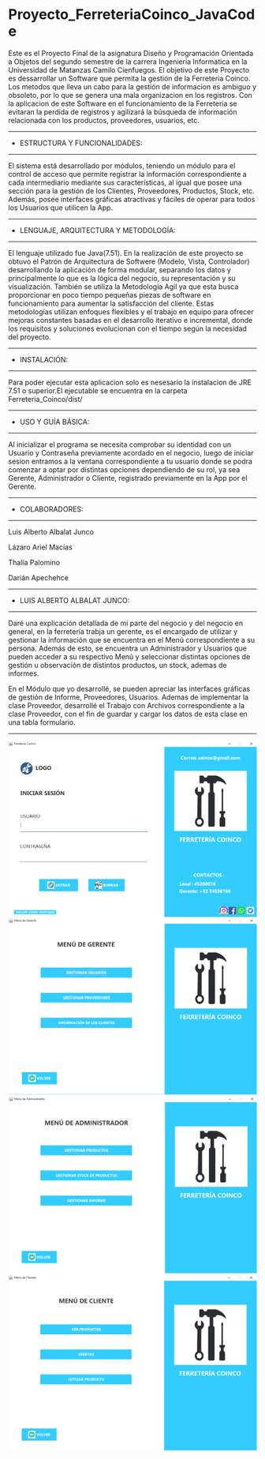 # Proyecto_FerreteriaCoinco_JavaCode
Este es el Proyecto Final de la asignatura Diseño y Programación Orientada a Objetos del segundo semestre de la carrera Ingenieria Informatica en la 
Universidad de Matanzas Camilo Cienfuegos. El objetivo de este Proyecto es dessarrollar un Software que permita la gestión de la Ferreteria Coinco. Los metodos 
que lleva un cabo para la gestión de informacion es ambiguo y obsoleto, por lo que se genera una mala organizacion en los registros. Con la aplicacion de este 
Software en el funcionamiento de la Ferreteria se evitaran la perdida de registros y agilizará la búsqueda de información relacionada con los productos, 
proveedores, usuarios, etc.
***
- ESTRUCTURA Y FUNCIONALIDADES:
***
El sistema está desarrollado por módulos, teniendo un módulo para el control de acceso que permite registrar la información correspondiente a cada 
intermediario mediante sus características, al igual que posee una sección para la gestión de los Clientes, Proveedores, Productos, Stock, etc. Además, posee 
interfaces gráficas atractivas y fáciles de operar para todos los Usuarios que utilicen la App.
***
- LENGUAJE, ARQUITECTURA Y METODOLOGÍA:
***
El lenguaje utilizado fue Java(7.51).
En la realización de este proyecto se obtuvo el Patrón de Arquitectura de Softwere (Modelo, Vista, Controlador) desarrollando la aplicación de forma modular, 
separando los datos y principalmente lo que es la lógica del negocio, su representación y su visualización.
También se utiliza la Metodología Agil ya que esta busca proporcionar en poco tiempo pequeñas piezas de software en funcionamiento para aumentar la 
satisfacción del cliente. Estas metodologías utilizan enfoques flexibles y el trabajo en equipo para ofrecer mejoras constantes basadas en el desarrollo 
iterativo e incremental, donde los requisitos y soluciones evolucionan con el tiempo según la necesidad del proyecto.
***
- INSTALACIÓN:
***
Para poder ejecutar esta aplicacion solo es nesesario la instalacion de JRE 7.51 o superior.El ejecutable se encuentra en la carpeta Ferreteria_Coinco/dist/
***
- USO Y GUÍA BÁSICA:
***
Al inicializar el programa se necesita comprobar su identidad con un Usuario y Contraseña previamente acordado en el negocio, luego de iniciar sesion entramos 
a la ventana correspondiente a tu usuario donde se podra comenzar a optar por distintas opciones dependiendo de su rol, ya sea Gerente, Administrador o 
Cliente, registrado previamente en la App por el Gerente.
***
- COLABORADORES:
***
Luis Alberto Albalat Junco

Lázaro Ariel Macías

Thalía Palomino

Darián Apechehce
***
- LUIS ALBERTO ALBALAT JUNCO:
***
Daré una explicación detallada de mi parte del negocio y del negocio en general, en la ferretería trabja un gerente, es el encargado de utilizar y gestionar la información que se encuentra en el Menú correspondiente a su persona. Además de esto, se encuentra un Administrador y Usuarios que pueden acceder a su respectivo Menú y seleccionar distintas opciones de gestión u observación de distintos productos, un stock, ademas de informes.

En el Módulo que yo desarrollé, se pueden apreciar las interfaces gráficas de gestión de Informe, Proveedores, Usuarios. Ademas de implementar la clase Proveedor, desarrollé el Trabajo con Archivos correspondiente a la clase Proveedor, con el fin de guardar y cargar los datos de esta clase en una tabla formulario. 
***
![Screenshot](https://github.com/luisalbalat/Proyecto_FerreteriaCoinco_JavaCode/blob/main/Captura.PNG)
![Screenshot](https://github.com/luisalbalat/Proyecto_FerreteriaCoinco_JavaCode/blob/main/1.PNG)
![Screenshot](https://github.com/luisalbalat/Proyecto_FerreteriaCoinco_JavaCode/blob/main/2.PNG)
![Screenshot](https://github.com/luisalbalat/Proyecto_FerreteriaCoinco_JavaCode/blob/main/3.PNG)
